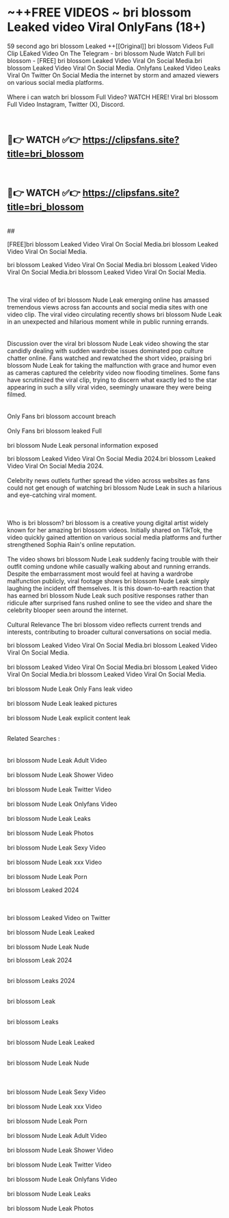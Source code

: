 # ~++FREE VIDEOS ~ bri blossom Leaked video Viral OnlyFans (18+)<br>


59 second ago bri blossom Leaked ++[[Original]] bri blossom Videos Full Clip LEaked Video On The Telegram  - bri blossom Nude  Watch Full bri blossom - [FREE] bri blossom Leaked Video Viral On Social Media.bri blossom Leaked Video Viral On Social Media.   Onlyfans Leaked Video Leaks Viral On Twitter On Social Media the internet by storm and amazed viewers on various social media platforms. <br><br>
Where i can watch bri blossom Full Video? WATCH HERE! Viral bri blossom Full Video Instagram, Twitter (X), Discord. <br>


 <br>

##  🔴👉 WATCH ✅👉  <a href="https://clipsfans.site?title=bri_blossom&ref=git">https://clipsfans.site?title=bri_blossom</a> <br>
  <br>

##  🔴👉 WATCH ✅👉  <a href="https://clipsfans.site?title=bri_blossom&ref=git">https://clipsfans.site?title=bri_blossom</a> <br>
  <br>
  ##



[FREE]bri blossom Leaked Video Viral On Social Media.bri blossom Leaked Video Viral On Social Media. <br>

bri blossom Leaked Video Viral On Social Media.bri blossom Leaked Video Viral On Social Media.bri blossom Leaked Video Viral On Social Media. <br>


  <br>

  <br>
The viral video of bri blossom Nude Leak emerging online has amassed tremendous views across fan accounts and social media sites with one video clip. The viral video circulating recently shows bri blossom Nude Leak in an unexpected and hilarious moment while in public running errands.<br>
<br>


<br>
Discussion over the viral bri blossom Nude Leak video showing the star candidly dealing with sudden wardrobe issues dominated pop culture chatter online. Fans watched and rewatched the short video, praising bri blossom Nude Leak for taking the malfunction with grace and humor even as cameras captured the celebrity video now flooding timelines. Some fans have scrutinized the viral clip, trying to discern what exactly led to the star appearing in such a silly viral video, seemingly unaware they were being filmed.<br>
<br>
<br> 
Only Fans bri blossom account breach<br>
<br>
Only Fans bri blossom leaked Full <br>
<br>
bri blossom Nude Leak personal information exposed<br>

bri blossom Leaked Video Viral On Social Media 2024.bri blossom Leaked Video Viral On Social Media 2024. <br>
<br>
Celebrity news outlets further spread the video across websites as fans could not get enough of watching bri blossom Nude Leak in such a hilarious and eye-catching viral moment.<br>
<br>

<br>
Who is bri blossom? bri blossom is a creative young digital artist widely known for her amazing bri blossom videos. Initially shared on TikTok, the video quickly gained attention on various social media platforms and further strengthened Sophia Rain's online reputation.<br>
<br>
The video shows bri blossom Nude Leak suddenly facing trouble with their outfit coming undone while casually walking about and running errands. Despite the embarrassment most would feel at having a wardrobe malfunction publicly, viral footage shows bri blossom Nude Leak simply laughing the incident off themselves. It is this down-to-earth reaction that has earned bri blossom Nude Leak such positive responses rather than ridicule after surprised fans rushed online to see the video and share the celebrity blooper seen around the internet.<br>
<br>
Cultural Relevance The bri blossom video reflects current trends and interests, contributing to broader cultural conversations on social media.<br>

bri blossom Leaked Video Viral On Social Media.bri blossom Leaked Video Viral On Social Media.<br>
<br>
bri blossom Leaked Video Viral On Social Media.bri blossom Leaked Video Viral On Social Media.bri blossom Leaked Video Viral On Social Media.<br>
<br>
bri blossom Nude Leak Only Fans leak video<br>
<br>
bri blossom Nude Leak leaked pictures<br>
<br>
bri blossom Nude Leak explicit content leak<br>


<br>
Related Searches :<br>
<br>

<br>
bri blossom Nude Leak Adult Video<br>
<br>
bri blossom Nude Leak Shower Video<br>
<br>
bri blossom Nude Leak Twitter Video<br>
<br>
bri blossom Nude Leak Onlyfans Video<br>
<br>
bri blossom Nude Leak Leaks<br>
<br>
bri blossom Nude Leak Photos<br>

<br>
bri blossom Nude Leak Sexy Video<br>
<br>
bri blossom Nude Leak xxx Video<br>
<br>
bri blossom Nude Leak Porn<br>

bri blossom  Leaked 2024 <br> <br>
<br>

bri blossom Leaked Video on Twitter <br>
<br>
bri blossom Nude Leak Leaked<br>
<br>
bri blossom Nude Leak Nude<br>


bri blossom  Leak 2024 <br> <br>



bri blossom  Leaks 2024 <br> <br>



 
bri blossom  Leak<br> <br>



bri blossom  Leaks<br> <br>


bri blossom Nude Leak Leaked<br> <br>

bri blossom Nude Leak Nude<br> <br>
<br> <br>
bri blossom Nude Leak Sexy Video
<br> <br>
bri blossom Nude Leak xxx Video
<br> <br>
bri blossom Nude Leak Porn
<br> <br>
bri blossom Nude Leak Adult Video
<br> <br>
bri blossom Nude Leak Shower Video
<br> <br>
bri blossom Nude Leak Twitter Video
<br> <br>
bri blossom Nude Leak Onlyfans Video
<br> <br>
bri blossom Nude Leak Leaks
<br> <br>
bri blossom Nude Leak Photos






</p>




 



</p>










